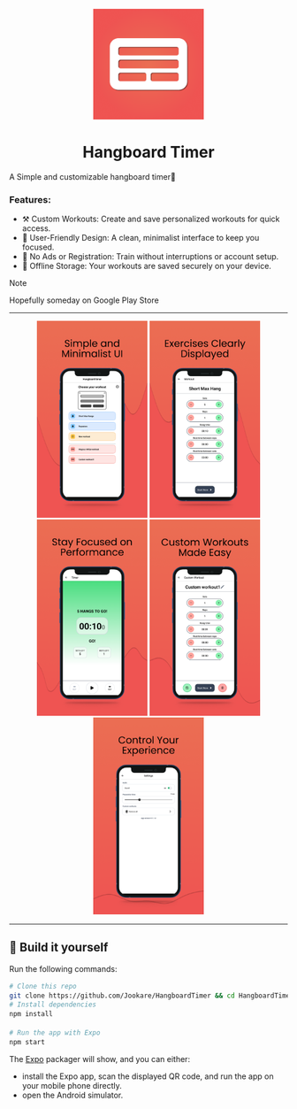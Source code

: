 <p align="center">
    <img alt="oss image" src="./assets/icon.png" width="200px">
    <h1 align="center">Hangboard Timer</h1>
</p>


A Simple and customizable hangboard timer🧗

### Features:

- ⚒️ Custom Workouts: Create and save personalized workouts for quick access.
- 📱 User-Friendly Design: A clean, minimalist interface to keep you focused.
- 🚫 No Ads or Registration: Train without interruptions or account setup.
- 💾 Offline Storage: Your workouts are saved securely on your device.

> [!NOTE]  
> Hopefully someday on Google Play Store
---


<p align="center">
  <img src="./assets/screenshots/MainScreen.png" alt="MainScreen" width="200">
  <img src="./assets/screenshots/WorkoutScreen.png" alt="WorkoutScreen" width="200">
  <img src="./assets/screenshots/TimerScreen.png" alt="TimerScreen" width="200">
  <img src="./assets/screenshots/CustomWorkoutScreen.png" alt="CustomWorkoutScreen" width="200">
  <img src="./assets/screenshots/SettingsScreen.png" alt="SettingsScreen" width="200">
</p>

---


## :hammer: Build it yourself

Run the following commands:

```bash
# Clone this repo
git clone https://github.com/Jookare/HangboardTimer && cd HangboardTimer
# Install dependencies
npm install

# Run the app with Expo
npm start
```

The [Expo](https://expo.io) packager will show, and you can either:

-   install the Expo app, scan the displayed QR code, and run the app on your mobile phone directly.
-   open the Android simulator.

